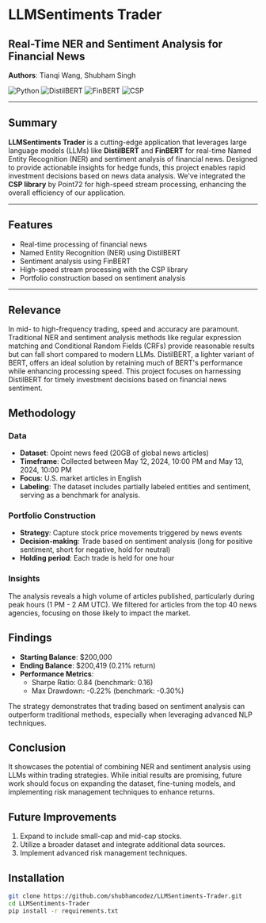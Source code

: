 # LLMSentiments Trader

## Real-Time NER and Sentiment Analysis for Financial News

**Authors**: Tianqi Wang, Shubham Singh

![Python](https://img.shields.io/badge/Python-3.8%2B-blue)
![DistilBERT](https://img.shields.io/badge/DistilBERT-Transformer-yellow)
![FinBERT](https://img.shields.io/badge/FinBERT-Financial%20NLP-green)
![CSP](https://img.shields.io/badge/CSP-Stream%20Processing-red)

---

## Summary

**LLMSentiments Trader** is a cutting-edge application that leverages large language models (LLMs) like **DistilBERT** and **FinBERT** for real-time Named Entity Recognition (NER) and sentiment analysis of financial news. Designed to provide actionable insights for hedge funds, this project enables rapid investment decisions based on news data analysis. We've integrated the **CSP library** by Point72 for high-speed stream processing, enhancing the overall efficiency of our application.

---

## Features

- Real-time processing of financial news
- Named Entity Recognition (NER) using DistilBERT
- Sentiment analysis using FinBERT
- High-speed stream processing with the CSP library
- Portfolio construction based on sentiment analysis

---

## Relevance

In mid- to high-frequency trading, speed and accuracy are paramount. Traditional NER and sentiment analysis methods like regular expression matching and Conditional Random Fields (CRFs) provide reasonable results but can fall short compared to modern LLMs. DistilBERT, a lighter variant of BERT, offers an ideal solution by retaining much of BERT's performance while enhancing processing speed. This project focuses on harnessing DistilBERT for timely investment decisions based on financial news sentiment.

## Methodology

### Data

- **Dataset**: Opoint news feed (20GB of global news articles)
- **Timeframe**: Collected between May 12, 2024, 10:00 PM and May 13, 2024, 10:00 PM
- **Focus**: U.S. market articles in English
- **Labeling**: The dataset includes partially labeled entities and sentiment, serving as a benchmark for analysis.

### Portfolio Construction

- **Strategy**: Capture stock price movements triggered by news events
- **Decision-making**: Trade based on sentiment analysis (long for positive sentiment, short for negative, hold for neutral)
- **Holding period**: Each trade is held for one hour

### Insights

The analysis reveals a high volume of articles published, particularly during peak hours (1 PM - 2 AM UTC). We filtered for articles from the top 40 news agencies, focusing on those likely to impact the market.

## Findings

- **Starting Balance**: $200,000
- **Ending Balance**: $200,419 (0.21% return)
- **Performance Metrics**:
    - Sharpe Ratio: 0.84 (benchmark: 0.16)
    - Max Drawdown: -0.22% (benchmark: -0.30%)

The strategy demonstrates that trading based on sentiment analysis can outperform traditional methods, especially when leveraging advanced NLP techniques.

## Conclusion

It showcases the potential of combining NER and sentiment analysis using LLMs within trading strategies. While initial results are promising, future work should focus on expanding the dataset, fine-tuning models, and implementing risk management techniques to enhance returns.

## Future Improvements

1. Expand to include small-cap and mid-cap stocks.
2. Utilize a broader dataset and integrate additional data sources.
3. Implement advanced risk management techniques.

## Installation

```bash
git clone https://github.com/shubhamcodez/LLMSentiments-Trader.git
cd LLMSentiments-Trader
pip install -r requirements.txt
